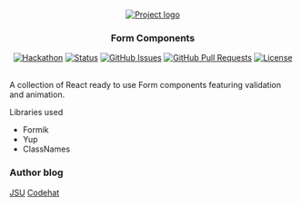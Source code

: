 # 
<p align="center">
  <a href="" rel="noopener">
 <img src="https://source.unsplash.com/random/900x600/?reactjs/" alt="Project logo"></a>
</p>
<h3 align="center">Form Components</h3>
<div align="center">

[![Hackathon](https://img.shields.io/badge/hackathon-JSU-orange.svg)](http://javascriptsu.wordpress.com)
[![Status](https://img.shields.io/badge/status-active-success.svg)]()
[![GitHub Issues](https://img.shields.io/github/issues/kylelobo/The-Documentation-Compendium.svg)](https://github.com/kylelobo/The-Documentation-Compendium/issues)
[![GitHub Pull Requests](https://img.shields.io/github/issues-pr/kylelobo/The-Documentation-Compendium.svg)](https://github.com/kylelobo/The-Documentation-Compendium/pulls)
[![License](https://img.shields.io/badge/license-MIT-blue.svg)](LICENSE.md)

</div><br/>
A collection of React ready to use Form components featuring validation and animation.


 
 Libraries used
 * Formik
 * Yup
 * ClassNames
### Author blog  <a name = "about1"></a>

[JSU](http://javascriptsu.wordpress.com)
[Codehat](http://codehat.vercel.app)
